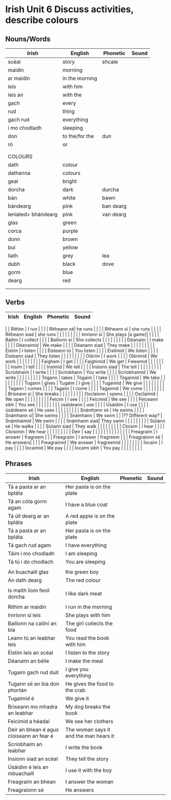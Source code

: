 # Irish Unit 6  Discuss activities, describe colours

## Nouns/Words

| Irish | English | Phonetic | Sound |
| ------| ------- | -------- | ----- |
| scéal | story | shcale |  |
| maidin | morning |  |  |
| ar maidin | in the morning |  |  |
| leis | with him |  |  |
| leis an | with the |  |  |
| gach | every |  |  |
| rud | thing |  |  |
| gach rud | everything |  |  |
| i mo chodladh | sleeping |  |  |
| don | to the/for the | dun |  |
| ró | or |  |  |
|  |  |  |  |
|  |  |  |  |
| COLOURS |  |  |  |
| dath | colour |  |  |
| dathanna | colours |  |  |
| geal | bright |  |  |
| dorcha | dark | durcha |  |
| bán | white | bawn |  |
| bándearg | pink | ban dearg |  |
|leniated> bhándearg | pink | van dearg |  |
| glas | green |  |  |
| corca | purple |  |  |
| donn | brown |  |  |
| buí | yellow |  |  |
| liath | grey | lea |  |
| dubh | black | dove |  |
| gorm | blue |  |  |
| dearg | red |  |  |
|  |  |  |  |
|  |  |  |  |


## Verbs

| Irish | English | Phonetic | Sound |
| ------| ------- | -------- |----- |
|
| Rithim | I run |  |  |
| Ritheann sé| he runs |  |  |
| Ritheann sí | she runs |  |  |
| Ritheann siad | she runs |  |  |
|  |  |  |  |
| Imríonn sí | She plays [a game]|  |  |
|
| Bailím | I collect |  |  |
| Bailíonn sí | She collects |  |  |
|  |  |  |  |
| Déanaim | I make |  |  |
| Déanaimid | We make |  |  |
| Déanann siad | They make |  |  |
|  |  |  |  |
| Éistim | I listen |  |  |
| Éisteann tú | You listen |  |  |
| Éistimid | We listen |  |  |
| Éisteann siad | They listen |  |  |
|  |  |  |  |
| Oibrím | I work |  |  |
| Oibrímid | We work |  |  |
|  |  |  |  |
| Faigham | I get |  |  |
| Faighimid | We get | Fweemid |  |
|  |  |  |  |
| Insím | I tell |  |  |
| Insímid | We tell |  |  |
| Insíonn siad | The tell |  |  |
|  |  |  |  |
| Scríobhaim | I write |  |  |
| Scríobhann | You write |  |  |
| Scríobhaimid | We write |  |  |
|  |  |  |  |
| Tógann | takes
| Tógaim | I take |  |  |
| Tógaimid | We take |  |  |
|  |  |  |  |
| Tugann | gives
| Tugaim | I give |  |  |
| Tugaimid | We give |  |  |
|  |  |  |  |
| Tagann | comes |  |  |
| Tagaim | I come |  |  |
| Tagaimid | We come |  |  |
|  |  |  |  |
| Briseann sí | She breaks |  |  |
|  |  |  |  |
| Osclaíonn | opens |  |  |
| Osclaímid | We open |  |  |
|  |  |  |  |
| Feicim | I see  |  |  |
| Feicimid | We see  |  |  |
| Feiceann sibh | You see  |  |  |
|  |  |  |  |
| úsáideann | use |  |  |
| Úsáidim | I use |  |  |
| úsáideann sé | He uses |  |  |
|  |  |  |  |
| Snámhann sé | He swims |  |  |
| Snámhann sí| She swims |  |  |
| Snámhann | We swim |  |  |?? Different way?
| Snámhaimid | We swim |  |  |
| Snámhann siad| They swim |  |  |
|  |  |  |  |
| Siúlann sé | He walks |  |  |
| Siúlann siad | They walk |  |  |
|  |  |  |  |
| Cloisim | I hear |  |  |
| Cloisimin | We hear |  |  |
|  |  |  |  |
| Deir | say |  |  |
|  |  |  |  |
|  |  |  |  |
| Freagraím  | I answer | fragreem |  |
| Freagraím  | I answer | fragreem |  |
| Freagraíonn sé | He answers|  |  |
| Freagraímid | We answer | fragreemid |  |
|  |  |  |  |
| Íocaim | I pay |  |  |
| Íocaimid | We pay |  |  |
| Íocann sibh | You pay |  |  |
|  |  |  |  |

## Phrases
| Irish | English | Phonetic | Sound |
| ------| ------- | -------- |----- |
| Tá a pasta ar an bpláta | Her pasta is on the plate
| Tá an cóta gorm agam | I have a blue coat
| Tá úll dearg ar an bpláta | A red apple is on the plate
| Tá a pasta ar an bpláta | Her pasta is on the plate
| Tá gach rud agam | I have everything
| Táim i mo chodladh | I am sleeping
| Tá tú i do chodlach | You are sleeping
|  |  |  |  |
| An buachaill glas | the green boy
| An dath dearg | The red colour
|  |  |  |  |
| Is maith liom feoil dorcha | I like dark meat
|  |  |  |  |
| Rithim ar maidin | I run in the morning
| Imríonn sí leis | She plays with him
| Bailíonn na cailíní an bia | The girl collects the food
| Leann tú an leabhar leis | You read the book with him
| Éistim leis an scéal | I listen to the story
| Déanaim an béile | I make the meal
| Tugaim gach rud duit | I give you everything
| Tugann sé an bia don phortán | He gives the food to the crab
| Tugaimid é | We give it 
| Briseann mo mhadra an leabhar | My dog breaks the book
| Feicimid a héadaí | We see her clothers
| Deir an bhean é agus cloiseann an fear é | The woman says it and the man hears it
| Scríobhaim an leabhar | I write the book
| Insíonn siad an scéal | They tell the story
| Úsáidim é leis an mbuachaill | I use it with the boy
| Freagraím an bhean | I answer the woman |  |  |
| Freagraíonn sé | He answers |  |  |